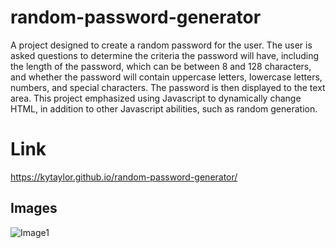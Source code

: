 # random-password-generator
A project designed to create a random password for the user. The user is asked questions to determine the criteria the password will have, including the length of the password, which can be between 8 and 128 characters, and whether the password will contain uppercase letters, lowercase letters, numbers, and special characters. The password is then displayed to the text area. This project emphasized using Javascript to dynamically change HTML, in addition to other Javascript abilities, such as random generation.

# Link
https://kytaylor.github.io/random-password-generator/

## Images

![Image1]()